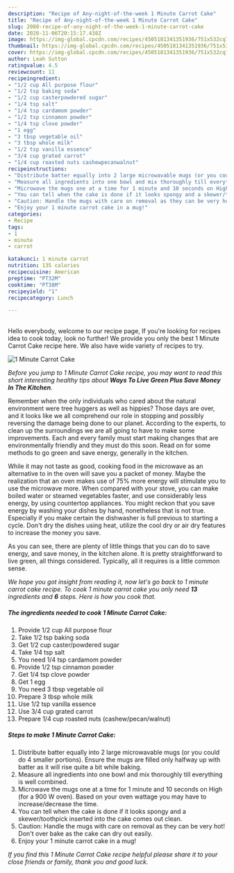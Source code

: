 ```yaml
---
description: "Recipe of Any-night-of-the-week 1 Minute Carrot Cake"
title: "Recipe of Any-night-of-the-week 1 Minute Carrot Cake"
slug: 2080-recipe-of-any-night-of-the-week-1-minute-carrot-cake
date: 2020-11-06T20:15:17.438Z
image: https://img-global.cpcdn.com/recipes/4505181341351936/751x532cq70/1-minute-carrot-cake-recipe-main-photo.jpg
thumbnail: https://img-global.cpcdn.com/recipes/4505181341351936/751x532cq70/1-minute-carrot-cake-recipe-main-photo.jpg
cover: https://img-global.cpcdn.com/recipes/4505181341351936/751x532cq70/1-minute-carrot-cake-recipe-main-photo.jpg
author: Leah Sutton
ratingvalue: 4.5
reviewcount: 11
recipeingredient:
- "1/2 cup All purpose flour"
- "1/2 tsp baking soda"
- "1/2 cup casterpowdered sugar"
- "1/4 tsp salt"
- "1/4 tsp cardamom powder"
- "1/2 tsp cinnamon powder"
- "1/4 tsp clove powder"
- "1 egg"
- "3 tbsp vegetable oil"
- "3 tbsp whole milk"
- "1/2 tsp vanilla essence"
- "3/4 cup grated carrot"
- "1/4 cup roasted nuts cashewpecanwalnut"
recipeinstructions:
- "Distribute batter equally into 2 large microwavable mugs (or you could do 4 smaller portions). Ensure the mugs are filled only halfway up with batter as it will rise quite a bit while baking."
- "Measure all ingredients into one bowl and mix thoroughly till everything is well combined."
- "Microwave the mugs one at a time for 1 minute and 10 seconds on High (for a 900 W oven). Based on your oven wattage you may have to increase/decrease the time."
- "You can tell when the cake is done if it looks spongy and a skewer/toothpick inserted into the cake comes out clean."
- "Caution: Handle the mugs with care on removal as they can be very hot! Don&#39;t over bake as the cake can dry out easily."
- "Enjoy your 1 minute carrot cake in a mug!"
categories:
- Recipe
tags:
- 1
- minute
- carrot

katakunci: 1 minute carrot 
nutrition: 135 calories
recipecuisine: American
preptime: "PT32M"
cooktime: "PT38M"
recipeyield: "1"
recipecategory: Lunch

---
```

<br>
Hello everybody, welcome to our recipe page, If you're looking for recipes idea to cook today, look no further! We provide you only the best 1 Minute Carrot Cake recipe here. We also have wide variety of recipes to try.
<br>


![1 Minute Carrot Cake](https://img-global.cpcdn.com/recipes/4505181341351936/751x532cq70/1-minute-carrot-cake-recipe-main-photo.jpg)

<i>Before you jump to 1 Minute Carrot Cake recipe, you may want to read this short interesting healthy tips about 
<strong>Ways To Live Green Plus Save Money In The Kitchen</strong>.</i>
</br>

Remember when the only individuals who cared about the natural environment were tree huggers as well as hippies? Those days are over, and it looks like we all comprehend our role in stopping and possibly reversing the damage being done to our planet. According to the experts, to clean up the surroundings we are all going to have to make some improvements. Each and every family must start making changes that are environmentally friendly and they must do this soon. Read on for some methods to go green and save energy, generally in the kitchen.

While it may not taste as good, cooking food in the microwave as an alternative to in the oven will save you a packet of money. Maybe the realization that an oven makes use of 75% more energy will stimulate you to use the microwave more. When compared with your stove, you can make boiled water or steamed vegetables faster, and use considerably less energy, by using countertop appliances. You might reckon that you save energy by washing your dishes by hand, nonetheless that is not true. Especially if you make certain the dishwasher is full previous to starting a cycle. Don't dry the dishes using heat, utilize the cool dry or air dry features to increase the money you save.

As you can see, there are plenty of little things that you can do to save energy, and save money, in the kitchen alone. It is pretty straightforward to live green, all things considered. Typically, all it requires is a little common sense.


<i>We hope you got insight from reading it, now let's go back to 1 minute carrot cake recipe. To cook 1 minute carrot cake you only need <strong>13</strong> ingredients and <strong>6</strong> steps. Here is how you cook that.
</i>

##### The ingredients needed to cook 1 Minute Carrot Cake:

1. Provide 1/2 cup All purpose flour
1. Take 1/2 tsp baking soda
1. Get 1/2 cup caster/powdered sugar
1. Take 1/4 tsp salt
1. You need 1/4 tsp cardamom powder
1. Provide 1/2 tsp cinnamon powder
1. Get 1/4 tsp clove powder
1. Get 1 egg
1. You need 3 tbsp vegetable oil
1. Prepare 3 tbsp whole milk
1. Use 1/2 tsp vanilla essence
1. Use 3/4 cup grated carrot
1. Prepare 1/4 cup roasted nuts (cashew/pecan/walnut)


##### Steps to make 1 Minute Carrot Cake:

1. Distribute batter equally into 2 large microwavable mugs (or you could do 4 smaller portions). Ensure the mugs are filled only halfway up with batter as it will rise quite a bit while baking.
1. Measure all ingredients into one bowl and mix thoroughly till everything is well combined.
1. Microwave the mugs one at a time for 1 minute and 10 seconds on High (for a 900 W oven). Based on your oven wattage you may have to increase/decrease the time.
1. You can tell when the cake is done if it looks spongy and a skewer/toothpick inserted into the cake comes out clean.
1. Caution: Handle the mugs with care on removal as they can be very hot! Don&#39;t over bake as the cake can dry out easily.
1. Enjoy your 1 minute carrot cake in a mug!


<i>If you find this 1 Minute Carrot Cake recipe helpful please share it to your close friends or family, thank you and good luck.</i>
